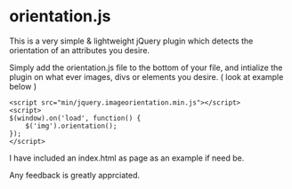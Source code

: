orientation.js
==============

This is a very simple & lightweight jQuery plugin which detects the orientation of an attributes you desire. 

Simply add the orientation.js file to the bottom of your file, and intialize the plugin on what ever images, divs or elements you desire. ( look at example below )

	<script src="min/jquery.imageorientation.min.js"></script>
	<script>
	$(window).on('load', function() {
		$('img').orientation();
	});
	</script>

I have included an index.html as page as an example if need be. 

Any feedback is greatly apprciated. 
